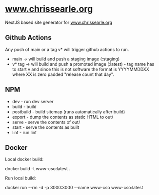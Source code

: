 # www.chrissearle.org

NextJS based site generator for www.chrissearle.org

## Github Actions

Any push of main or a tag v\* will trigger github actions to run.

- main -> will build and push a staging image (:staging)
- v\* tag -> will build and push a promoted image (:latest) - tag name has to start v and since this is not software the format is YYYYMMDDXX where XX is zero padded "release count that day".

## NPM

- dev - run dev server
- build - build
- postbuild - build sitemap (runs automatically after build)
- export - dump the contents as static HTML to out/
- serve - serve the contents of out/
- start - serve the contents as built
- lint - run lint

## Docker

Local docker build:

docker build -t www-cso:latest .

Run local build:

docker run --rm -d -p 3000:3000 --name www-cso www-cso:latest
